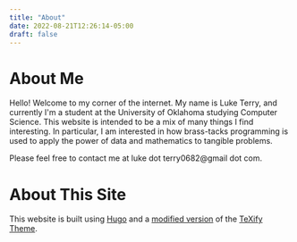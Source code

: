 ```yaml
---
title: "About"
date: 2022-08-21T12:26:14-05:00
draft: false
---
```


# About Me

Hello! Welcome to my corner of the internet. My name is Luke Terry, and currently I'm a student at the University of Oklahoma studying Computer Science. This website is intended to be a mix of many things I find interesting. In particular, I am interested in how brass-tacks programming is used to apply the power of data and mathematics to tangible problems.

Please feel free to contact me at luke dot terry0682@gmail dot com.

# About This Site

This website is built using [Hugo](https://gohugo.io/) and a [modified version](https://github.com/luketerry0/hugo-theme-texify) of the [TeXify Theme](https://github.com/queensferryme/hugo-theme-texify).

